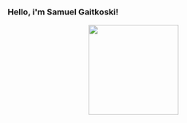 ### Hello, i'm Samuel Gaitkoski!

<div align="center">
  <a href="https://github.com/SamuelGaitkoski">
  <img height="180em" src="https://github-readme-stats.vercel.app/api/top-langs/?username=SamuelGaitkoski&layout=compact&langs_count=7&theme=highcontrast"/>
</div>
